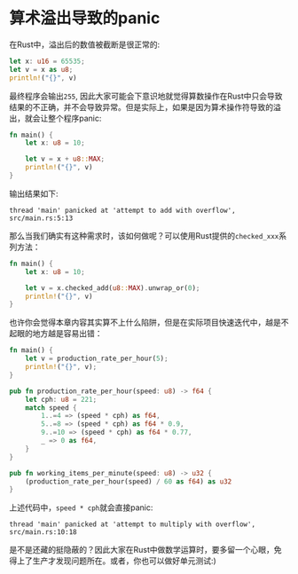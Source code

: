 # 算术溢出导致的panic

在Rust中，溢出后的数值被截断是很正常的:
```rust
let x: u16 = 65535;
let v = x as u8;
println!("{}", v)
```

最终程序会输出`255`, 因此大家可能会下意识地就觉得算数操作在Rust中只会导致结果的不正确，并不会导致异常。但是实际上，如果是因为算术操作符导致的溢出，就会让整个程序panic:
```rust
fn main() {
    let x: u8 = 10;

    let v = x + u8::MAX;
    println!("{}", v)
}
```

输出结果如下:
```console
thread 'main' panicked at 'attempt to add with overflow', src/main.rs:5:13
```

那么当我们确实有这种需求时，该如何做呢？可以使用Rust提供的`checked_xxx`系列方法：
```rust
fn main() {
    let x: u8 = 10;

    let v = x.checked_add(u8::MAX).unwrap_or(0);
    println!("{}", v)
}
```

也许你会觉得本章内容其实算不上什么陷阱，但是在实际项目快速迭代中，越是不起眼的地方越是容易出错：
```rust
fn main() {
    let v = production_rate_per_hour(5);
    println!("{}", v);
}

pub fn production_rate_per_hour(speed: u8) -> f64 {
    let cph: u8 = 221;
    match speed {
        1..=4 => (speed * cph) as f64,
        5..=8 => (speed * cph) as f64 * 0.9,
        9..=10 => (speed * cph) as f64 * 0.77,
        _ => 0 as f64,
    }
}

pub fn working_items_per_minute(speed: u8) -> u32 {
    (production_rate_per_hour(speed) / 60 as f64) as u32
}
```

上述代码中，`speed * cph`就会直接panic:
```console
thread 'main' panicked at 'attempt to multiply with overflow', src/main.rs:10:18
```

是不是还藏的挺隐蔽的？因此大家在Rust中做数学运算时，要多留一个心眼，免得上了生产才发现问题所在。或者，你也可以做好单元测试:)